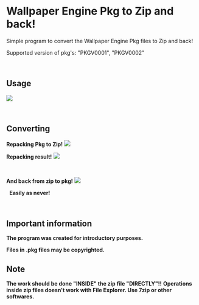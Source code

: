 # Wallpaper Engine Pkg to Zip and back!
Simple program to convert the Wallpaper Engine Pkg files to Zip and back!

Supported version of pkg's: "PKGV0001", "PKGV0002"

 

## Usage
[![](https://i.imgur.com/jBDAeL4.jpg)](https://i.imgur.com/jBDAeL4.jpg)

 
## Converting
__Repacking Pkg to Zip!__
[![](https://i.imgur.com/d9sqjfZ.jpg)](https://i.imgur.com/d9sqjfZ.jpg)

__Repacking result!__
[![](https://i.imgur.com/PDhySPY.jpg)](https://i.imgur.com/PDhySPY.jpg)

 

__And back from zip to pkg!__
[![](https://i.imgur.com/sEDu8zE.jpg)](https://i.imgur.com/sEDu8zE.jpg)

 
__Easily as never!__

 
 
## Important information
__The program was created for introductory purposes.__

__Files in .pkg files may be copyrighted.__

## Note
__The work should be done "INSIDE" the zip file "DIRECTLY"!!__
__Operations inside zip files doesn't work with File Explorer. Use 7zip or other softwares.__
